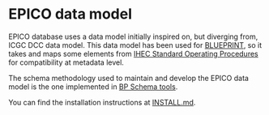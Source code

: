 # EPICO data model

EPICO database uses a data model initially inspired on, but diverging from, ICGC DCC data model.
This data model has been used for [BLUEPRINT](http://www.blueprint-epigenome.eu/), so it takes and maps some elements from [IHEC Standard Operating Procedures](http://ihec-epigenomes.org/research/operating-procedures/) for compatibility at metadata level.

The schema methodology used to maintain and develop the EPICO data model is the one implemented in [BP Schema tools](https://github.com/inab/BP-Schema-tools).

You can find the installation instructions at [INSTALL.md](INSTALL.md).
